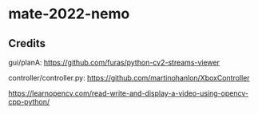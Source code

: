 # mate-2022-nemo

## Credits

gui/planA: https://github.com/furas/python-cv2-streams-viewer

controller/controller.py: https://github.com/martinohanlon/XboxController

https://learnopencv.com/read-write-and-display-a-video-using-opencv-cpp-python/